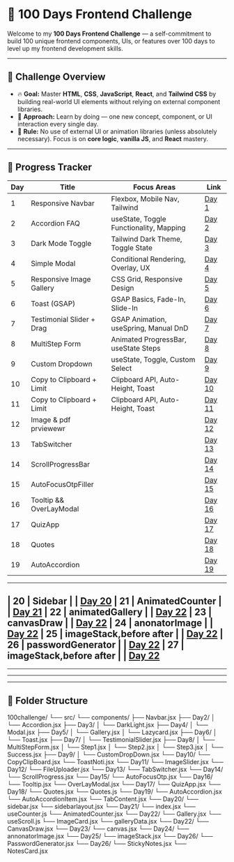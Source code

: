 # 💯 100 Days Frontend Challenge

Welcome to my **100 Days Frontend Challenge** — a self-commitment to build 100 unique frontend components, UIs, or features over 100 days to level up my frontend development skills.

---

## 📌 Challenge Overview

- 🔥 **Goal:** Master **HTML**, **CSS**, **JavaScript**, **React**, and **Tailwind CSS** by building real-world UI elements without relying on external component libraries.
- 🧠 **Approach:** Learn by doing — one new concept, component, or UI interaction every single day.
- 🚫 **Rule:** No use of external UI or animation libraries (unless absolutely necessary). Focus is on **core logic**, **vanilla JS**, and **React** mastery.

---

## 📆 Progress Tracker

| Day | Title                      | Focus Areas                             | Link                                                                 |
|-----|----------------------------|-----------------------------------------|----------------------------------------------------------------------|
| 1   | Responsive Navbar          | Flexbox, Mobile Nav, Tailwind            | [Day 1](./src/components/Navbar.jsx)                                |
| 2   | Accordion FAQ              | useState, Toggle Functionality, Mapping  | [Day 2](./src/components/Day2/Accordion.jsx)                        |
| 3   | Dark Mode Toggle           | Tailwind Dark Theme, Toggle State        | [Day 3](./src/components/Day3/DarkLight.jsx)                        |
| 4   | Simple Modal               | Conditional Rendering, Overlay, UX       | [Day 4](./src/components/Day4/Modal.jsx)                            |
| 5   | Responsive Image Gallery   | CSS Grid, Responsive Design              | [Day 5](./src/components/Day5/Gallery.jsx)                          |
| 6   | Toast (GSAP)   | GSAP Basics, Fade-In, Slide-In           | [Day 6](./src/components/Day6/Toast.jsx)                            |
| 7   | Testimonial Slider + Drag | GSAP Animation, useSpring, Manual DnD    | [Day 7](./src/components/Day7/TestimonialSlider.jsx)               |
| 8   | MultiStep Form             | Animated ProgressBar, useState Steps     | [Day 8](./src/components/Day8/MultiStepForm.jsx)                    |
| 9   | Custom Dropdown            | useState, Toggle, Custom Select          | [Day 9](./src/components/Day9/CustomDropDown.jsx)                   |
| 10  | Copy to Clipboard + Limit  | Clipboard API, Auto-Height, Toast        | [Day 10](./src/components/Day10/CopyClipBoard.jsx)                  |
| 11  | Copy to Clipboard + Limit  | Clipboard API, Auto-Height, Toast        | [Day 11](./src/components/Day11/ImageSlider.jsx)  
| 12  | Image & pdf prviewewr |        | [Day 12](./src/components/Day12/FileUploader.jsx) 
| 13  | TabSwitcher |        | [Day 13](./src/components/Day13/TabSwitcher.jsx) 
| 14  | ScrollProgressBar |        | [Day 14](./src/components/Day14/ScrollProgressBar.jsx) 
| 15  | AutoFocusOtpFiller |        | [Day 15](./src/components/Day15/AutoFocusOtp.jsx) 
| 16  | Tooltip && OverLayModal |        | [Day 16](./src/components/Day16/Tooltip.jsx) 
| 17  | QuizApp |        | [Day 17](./src/components/Day17/QuizApp.jsx) 
| 18  | Quotes |        | [Day 18](./src/components/Day18/Quotes.jsx) 
| 19  | AutoAccordion |        | [Day 19](./src/components/Day19/AutoAccordion.jsx) 
---
| 20  | Sidebar |        | [Day 20](./src/components/Day20/Sidebar.jsx) 
| 21  | AnimatedCounter |        | [Day 21](./src/components/Day21/index.jsx) 
| 22  | animatedGallery |        | [Day 22](./src/components/Day22/Gallery.jsx)
| 23  | canvasDraw |        | [Day 22](./src/components/Day23/CanvasDraw.jsx)
| 24  | anonatorImage |        | [Day 22](./src/components/Day24/annonatoreImage.jsx)
| 25  | imageStack,before after |        | [Day 22](./src/components/Day25/imageStack.jsx)
| 26  | passwordGenerator |        | [Day 22](./src/components/Day26/PasswordGenerator.jsx)
| 27 | imageStack,before after |        | [Day 22](./src/components/Day27/StickyNotes.jsx)
---
---
---
---

## 📁 Folder Structure

100challenge/
└── src/
└── components/
├── Navbar.jsx
├── Day2/
│ └── Accordion.jsx
├── Day3/
│ └── DarkLight.jsx
├── Day4/
│ └── Modal.jsx
├── Day5/
│ └── Gallery.jsx
│ └── Lazycard.jsx
├── Day6/
│ └── Toast.jsx
├── Day7/
│ └── TestimonialSlider.jsx
├── Day8/
│ └── MultiStepForm.jsx
│ └── Step1.jsx
│ └── Step2.jsx
│ └── Step3.jsx
│ └── Success.jsx
├── Day9/
│ └── CustomDropDown.jsx
└── Day10/
└── CopyClipBoard.jsx
└── ToastNoti.jsx
└── Day11/
└── ImageSlider.jsx
└── Day12/
└── FileUploader.jsx
└── Day13/
└── TabSwitcher.jsx
└── Day14/
└── ScrollProgress.jsx
└── Day15/
└── AutoFocusOtp.jsx
└── Day16/
└── Tooltip.jsx
└── OverLayModal.jsx
└── Day17/
└── QuizApp.jsx
└── Day18/
└── Quotes.jsx
└── Quotes.js
└── Day19/
└── AutoAccordion.jsx
└── AutoAccordionItem.jsx
└── TabContent.jsx
└── Day20/
└── sidebar.jsx
└── sidebarlayout.jsx
└── Day21/ 
└── index.jsx
└── useCounter.js
└── AnimatedCounter.jsx
└── Day22/ 
└── Gallery.jsx
└── useScroll.js
└── ImageCard.jsx
└── galleryData.jsx
└── Day22/ 
└── CanvasDraw.jsx
└── Day23/ 
└── canvas.jsx
└── Day24/ 
└── annonatorImage.jsx
└── Day25/ 
└── imageStack.jsx
└── Day26/ 
└── PasswordGenerator.jsx
└── Day26/ 
└── StickyNotes.jsx
└── NotesCard.jsx


